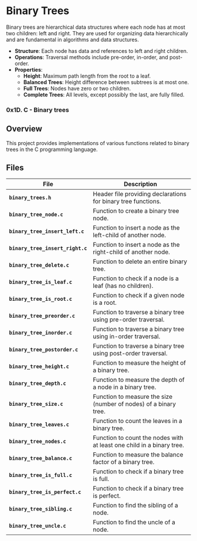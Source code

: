 # Binary Trees
Binary trees are hierarchical data structures where each node has at most two children: left and right. They are used for organizing data hierarchically and are fundamental in algorithms and data structures.

- **Structure**: Each node has data and references to left and right children.
- **Operations**: Traversal methods include pre-order, in-order, and post-order.
- **Properties**:
  - **Height**: Maximum path length from the root to a leaf.
  - **Balanced Trees**: Height difference between subtrees is at most one.
  - **Full Trees**: Nodes have zero or two children.
  - **Complete Trees**: All levels, except possibly the last, are fully filled.

### 0x1D. C - Binary trees

## Overview
This project provides implementations of various functions related to binary trees in the C programming language.

## Files

| File                             | Description                                                                       |
|----------------------------------|-----------------------------------------------------------------------------------|
| **`binary_trees.h`**             | Header file providing declarations for binary tree functions.                      |
| **`binary_tree_node.c`**         | Function to create a binary tree node.                                           |
| **`binary_tree_insert_left.c`**  | Function to insert a node as the left-child of another node.                      |
| **`binary_tree_insert_right.c`** | Function to insert a node as the right-child of another node.                     |
| **`binary_tree_delete.c`**       | Function to delete an entire binary tree.                                         |
| **`binary_tree_is_leaf.c`**      | Function to check if a node is a leaf (has no children).                           |
| **`binary_tree_is_root.c`**      | Function to check if a given node is a root.                                       |
| **`binary_tree_preorder.c`**     | Function to traverse a binary tree using pre-order traversal.                      |
| **`binary_tree_inorder.c`**      | Function to traverse a binary tree using in-order traversal.                        |
| **`binary_tree_postorder.c`**    | Function to traverse a binary tree using post-order traversal.                      |
| **`binary_tree_height.c`**       | Function to measure the height of a binary tree.                                   |
| **`binary_tree_depth.c`**        | Function to measure the depth of a node in a binary tree.                          |
| **`binary_tree_size.c`**         | Function to measure the size (number of nodes) of a binary tree.                   |
| **`binary_tree_leaves.c`**       | Function to count the leaves in a binary tree.                                     |
| **`binary_tree_nodes.c`**        | Function to count the nodes with at least one child in a binary tree.               |
| **`binary_tree_balance.c`**      | Function to measure the balance factor of a binary tree.                           |
| **`binary_tree_is_full.c`**      | Function to check if a binary tree is full.                                        |
| **`binary_tree_is_perfect.c`**   | Function to check if a binary tree is perfect.                                     |
| **`binary_tree_sibling.c`**      | Function to find the sibling of a node.                                            |
| **`binary_tree_uncle.c`**        | Function to find the uncle of a node.                                              |

